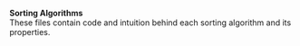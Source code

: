 **Sorting Algorithms**\
These files contain code and intuition behind each sorting algorithm and its properties.
